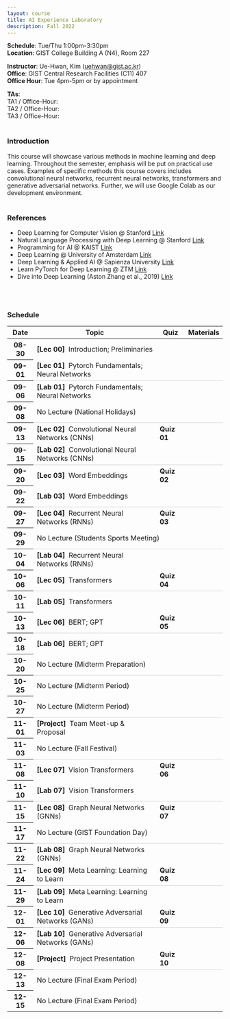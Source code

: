 ```yaml
---
layout: course
title: AI Experience Laboratory
description: Fall 2022
---
```


**Schedule**: Tue/Thu 1:00pm-3:30pm<br/>
**Location**: GIST College Building A (N4), Room 227<br/>


**Instructor**: Ue-Hwan, Kim (uehwan@gist.ac.kr)<br/>
**Office**: GIST Central Research Facilities (C11) 407<br/>
**Office Hour**: Tue 4pm-5pm or by appointment

**TAs**:<br/>
TA1 / Office-Hour: <br/>
TA2 / Office-Hour: <br/>
TA3 / Office-Hour: <br/>
<br/>

### Introduction
This course will showcase various methods in machine learning and deep learning. Throughout the semester, emphasis will be put on practical use cases. Examples of specific methods this course covers includes convolutional neural networks, recurrent neural networks, transformers and generative adversarial networks. Further, we will use Google Colab as our development environment.
<br/>
<br/>

### References
* Deep Learning for Computer Vision @ Stanford [Link](http://cs231n.stanford.edu/)
* Natural Language Processing with Deep Learning @ Stanford [Link](https://web.stanford.edu/class/cs224n/)
* Programming for AI @ KAIST [Link](https://mp2893.com/course.html)
* Deep Learning @ University of Amsterdam [Link](https://uvadlc.github.io/)
* Deep Learning & Applied AI @ Sapienza University [Link](https://erodola.github.io/DLAI-s2-2022/)
* Learn PyTorch for Deep Learning @ ZTM [Link](https://github.com/mrdbourke/pytorch-deep-learning)
* Dive into Deep Learning (Aston Zhang et al., 2019) [Link](https://d2l.ai/)
<br/>
<br/>

### Schedule
<div class="table-responsive">
<table class="table table-hover table-sm text-center">
  <thead>
    <tr>
      <th class="col-sm-1" scope="col">Date</th>
      <th class="col-sm-4" scope="col">Topic</th>
      <th class="col-sm-1" scope="col">Quiz</th>
      <th class="col-sm-2" scope="col">Materials</th>
    </tr>
  </thead>
  <tbody>
    <tr>
      <th scope="row">08-30</th>
      <td class="text-left"><b>[Lec 00]</b> &nbsp;Introduction; Preliminaries</td>
      <td></td>
      <td>
        <!--a href="#" class="badge badge-pill" style="background-color:#B509AC;">Recording</a-->
        <!--a href="#" class="badge badge-pill" style="background-color:#B509AC;">Slides</a-->
      </td>
    </tr>
    <tr style="border-bottom: 1.5px solid lightgrey;">
      <th scope="row">09-01</th>
      <td class="text-left"><b>[Lec 01]</b> &nbsp;Pytorch Fundamentals; Neural Networks</td>
      <td></td>
      <td>
        <!--a href="#" class="badge badge-pill" style="background-color:#B509AC;">Recording</a-->
        <!--a href="#" class="badge badge-pill" style="background-color:#B509AC;">Slides</a-->
      </td>
    </tr>
    <tr>
      <th scope="row">09-06</th>
      <td class="text-left"><b>[Lab 01]</b> &nbsp;Pytorch Fundamentals; Neural Networks</td>
      <td></td>
      <td>
        <!--a href="#" class="badge badge-pill" style="background-color:#B509AC;">Recording</a-->
        <!--a href="#" class="badge badge-pill" style="background-color:#B509AC;">Slides</a-->
      </td>
    </tr>
    <tr style="border-bottom: 1.5px solid lightgrey;">
      <th scope="row">09-08</th>
      <td colspan="3">No Lecture (National Holidays)</td>
    </tr>
    <tr>
      <th scope="row">09-13</th>
      <td class="text-left"><b>[Lec 02]</b> &nbsp;Convolutional Neural Networks (CNNs)</td>
      <td><b>Quiz 01</b></td>
      <td>
        <!--a href="#" class="badge badge-pill" style="background-color:#B509AC;">Recording</a-->
        <!--a href="#" class="badge badge-pill" style="background-color:#B509AC;">Slides</a-->
      </td>
    </tr>
    <tr style="border-bottom: 1.5px solid lightgrey;">
      <th scope="row">09-15</th>
      <td class="text-left"><b>[Lab 02]</b> &nbsp;Convolutional Neural Networks (CNNs)</td>
      <td></td>
      <td>
        <!--a href="#" class="badge badge-pill" style="background-color:#B509AC;">Recording</a-->
        <!--a href="#" class="badge badge-pill" style="background-color:#B509AC;">Slides</a-->
      </td>
    </tr>
    <tr>
      <th scope="row">09-20</th>
      <td class="text-left"><b>[Lec 03]</b> &nbsp;Word Embeddings</td>
      <td><b>Quiz 02</b></td>
      <td>
        <!--a href="#" class="badge badge-pill" style="background-color:#B509AC;">Recording</a-->
        <!--a href="#" class="badge badge-pill" style="background-color:#B509AC;">Slides</a-->
      </td>
    </tr>
    <tr style="border-bottom: 1.5px solid lightgrey;">
      <th scope="row">09-22</th>
      <td class="text-left"><b>[Lab 03]</b> &nbsp;Word Embeddings</td>
      <td></td>
      <td>
        <!--a href="#" class="badge badge-pill" style="background-color:#B509AC;">Recording</a-->
        <!--a href="#" class="badge badge-pill" style="background-color:#B509AC;">Slides</a-->
      </td>
    </tr>
    <tr>
      <th scope="row">09-27</th>
      <td class="text-left"><b>[Lec 04]</b> &nbsp;Recurrent Neural Networks (RNNs)</td>
      <td><b>Quiz 03</b></td>
      <td>
        <!--a href="#" class="badge badge-pill" style="background-color:#B509AC;">Recording</a-->
        <!--a href="#" class="badge badge-pill" style="background-color:#B509AC;">Slides</a-->
      </td>
    </tr>
    <tr style="border-bottom: 1.5px solid lightgrey;">
      <th scope="row">09-29</th>
      <td colspan="3">No Lecture (Students Sports Meeting)</td>
    </tr>
    <tr>
      <th scope="row">10-04</th>
      <td class="text-left"><b>[Lab 04]</b> &nbsp;Recurrent Neural Networks (RNNs)</td>
      <td></td>
      <td>
        <!--a href="#" class="badge badge-pill" style="background-color:#B509AC;">Recording</a-->
        <!--a href="#" class="badge badge-pill" style="background-color:#B509AC;">Slides</a-->
      </td>
    </tr>
    <tr style="border-bottom: 1.5px solid lightgrey;">
      <th scope="row">10-06</th>
      <td class="text-left"><b>[Lec 05]</b> &nbsp;Transformers</td>
      <td><b>Quiz 04</b></td>
      <td>
        <!--a href="#" class="badge badge-pill" style="background-color:#B509AC;">Recording</a-->
        <!--a href="#" class="badge badge-pill" style="background-color:#B509AC;">Slides</a-->
      </td>
    </tr>
    <tr>
      <th scope="row">10-11</th>
      <td class="text-left"><b>[Lab 05]</b> &nbsp;Transformers</td>
      <td></td>
      <td>
        <!--a href="#" class="badge badge-pill" style="background-color:#B509AC;">Recording</a-->
        <!--a href="#" class="badge badge-pill" style="background-color:#B509AC;">Slides</a-->
      </td>
    </tr>
    <tr style="border-bottom: 1.5px solid lightgrey;">
      <th scope="row">10-13</th>
      <td class="text-left"><b>[Lec 06]</b> &nbsp;BERT; GPT</td>
      <td><b>Quiz 05</b></td>
      <td>
        <!--a href="#" class="badge badge-pill" style="background-color:#B509AC;">Recording</a-->
        <!--a href="#" class="badge badge-pill" style="background-color:#B509AC;">Slides</a-->
      </td>
    </tr>
    <tr>
      <th scope="row">10-18</th>
      <td class="text-left"><b>[Lab 06]</b> &nbsp;BERT; GPT</td>
      <td></td>
      <td>
        <!--a href="#" class="badge badge-pill" style="background-color:#B509AC;">Recording</a-->
        <!--a href="#" class="badge badge-pill" style="background-color:#B509AC;">Slides</a-->
      </td>
    </tr>
    <tr style="border-bottom: 1.5px solid lightgrey;">
      <th scope="row">10-20</th>
      <td colspan="3">No Lecture (Midterm Preparation)</td>
    </tr>
    <tr>
      <th scope="row">10-25</th>
      <td colspan="3">No Lecture (Midterm Period)</td>
    </tr>
    <tr style="border-bottom: 1.5px solid lightgrey;">
      <th scope="row">10-27</th>
      <td colspan="3">No Lecture (Midterm Period)</td>
    </tr>
    <tr>
      <th scope="row">11-01</th>
      <td class="text-left"><b>[Project]</b> &nbsp;Team Meet-up & Proposal</td>
      <td>
        <!--a href="#" class="badge badge-pill" style="background-color:#B509AC;">Recording</a-->
        <!--a href="#" class="badge badge-pill" style="background-color:#B509AC;">Slides</a-->
      </td>
    </tr>
    <tr style="border-bottom: 1.5px solid lightgrey;">
      <th scope="row">11-03</th>
      <td colspan="3">No Lecture (Fall Festival)</td>
    </tr>
    <tr>
      <th scope="row">11-08</th>
      <td class="text-left"><b>[Lec 07]</b> &nbsp;Vision Transformers</td>
      <td><b>Quiz 06</b></td>
      <td>
        <!--a href="#" class="badge badge-pill" style="background-color:#B509AC;">Recording</a-->
        <!--a href="#" class="badge badge-pill" style="background-color:#B509AC;">Slides</a-->
      </td>
    </tr>
    <tr style="border-bottom: 1.5px solid lightgrey;">
      <th scope="row">11-10</th>
      <td class="text-left"><b>[Lab 07]</b> &nbsp;Vision Transformers</td>
      <td></td>
      <td>
        <!--a href="#" class="badge badge-pill" style="background-color:#B509AC;">Recording</a-->
        <!--a href="#" class="badge badge-pill" style="background-color:#B509AC;">Slides</a-->
      </td>
    </tr>
    <tr>
      <th scope="row">11-15</th>
      <td class="text-left"><b>[Lec 08]</b> &nbsp;Graph Neural Networks (GNNs)</td>
      <td><b>Quiz 07</b></td>
      <td>
        <!--a href="#" class="badge badge-pill" style="background-color:#B509AC;">Recording</a-->
        <!--a href="#" class="badge badge-pill" style="background-color:#B509AC;">Slides</a-->
      </td>
    </tr>
    <tr style="border-bottom: 1.5px solid lightgrey;">
      <th scope="row">11-17</th>
      <td colspan="3">No Lecture (GIST Foundation Day)</td>
    </tr>
    <tr>
      <th scope="row">11-22</th>
      <td class="text-left"><b>[Lab 08]</b> &nbsp;Graph Neural Networks (GNNs)</td>
      <td></td>
      <td>
        <!--a href="#" class="badge badge-pill" style="background-color:#B509AC;">Recording</a-->
        <!--a href="#" class="badge badge-pill" style="background-color:#B509AC;">Slides</a-->
      </td>
    </tr>
    <tr style="border-bottom: 1.5px solid lightgrey;">
      <th scope="row">11-24</th>
      <td class="text-left"><b>[Lec 09]</b> &nbsp;Meta Learning: Learning to Learn</td>
      <td><b>Quiz 08</b></td>
      <td>
        <!--a href="#" class="badge badge-pill" style="background-color:#B509AC;">Recording</a-->
        <!--a href="#" class="badge badge-pill" style="background-color:#B509AC;">Slides</a-->
      </td>
    </tr>
    <tr>
      <th scope="row">11-29</th>
      <td class="text-left"><b>[Lab 09]</b> &nbsp;Meta Learning: Learning to Learn</td>
      <td></td>
      <td>
        <!--a href="#" class="badge badge-pill" style="background-color:#B509AC;">Recording</a-->
        <!--a href="#" class="badge badge-pill" style="background-color:#B509AC;">Slides</a-->
      </td>
    </tr>
    <tr style="border-bottom: 1.5px solid lightgrey;">
      <th scope="row">12-01</th>
      <td class="text-left"><b>[Lec 10]</b> &nbsp;Generative Adversarial Networks (GANs)</td>
      <td><b>Quiz 09</b></td>
      <td>
        <!--a href="#" class="badge badge-pill" style="background-color:#B509AC;">Recording</a-->
        <!--a href="#" class="badge badge-pill" style="background-color:#B509AC;">Slides</a-->
      </td>
    </tr>
    <tr>
      <th scope="row">12-06</th>
      <td class="text-left"><b>[Lab 10]</b> &nbsp;Generative Adversarial Networks (GANs)</td>
      <td></td>
      <td>
        <!--a href="#" class="badge badge-pill" style="background-color:#B509AC;">Recording</a-->
        <!--a href="#" class="badge badge-pill" style="background-color:#B509AC;">Slides</a-->
      </td>
    </tr>
    <tr style="border-bottom: 1.5px solid lightgrey;">
      <th scope="row">12-08</th>
      <td class="text-left"><b>[Project]</b> &nbsp;Project Presentation</td>
      <td><b>Quiz 10</b></td>
      <td>
        <!--a href="#" class="badge badge-pill" style="background-color:#B509AC;">Recording</a-->
        <!--a href="#" class="badge badge-pill" style="background-color:#B509AC;">Slides</a-->
      </td>
    </tr>
    <tr>
      <th scope="row">12-13</th>
      <td colspan="3">No Lecture (Final Exam Period)</td>
    </tr>
    <tr>
      <th scope="row">12-15</th>
      <td colspan="3">No Lecture (Final Exam Period)</td>
    </tr>
  </tbody>
</table>
</div>